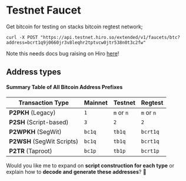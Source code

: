 # Testnet Faucet

Get bitcoin for testing on stacks bitcoin regtest network;

```
curl -X POST "https://api.testnet.hiro.so/extended/v1/faucets/btc?address=bcrt1q9j0660jr3v8leqhr2tptvcw0jtr538n0t3c2fw"

```

Note this needs docs bug raising on Hiro [here](https://docs.hiro.so/stacks/api/faucets/stx)!

## Address types

#### **Summary Table of All Bitcoin Address Prefixes**

| **Transaction Type**       | **Mainnet** | **Testnet** | **Regtest** |
| -------------------------- | ----------- | ----------- | ----------- |
| **P2PKH** (Legacy)         | `1`         | `m` or `n`  | `m` or `n`  |
| **P2SH** (Script-based)    | `3`         | `2`         | `2`         |
| **P2WPKH** (SegWit)        | `bc1q`      | `tb1q`      | `bcrt1q`    |
| **P2WSH** (SegWit Scripts) | `bc1q`      | `tb1q`      | `bcrt1q`    |
| **P2TR** (Taproot)         | `bc1p`      | `tb1p`      | `bcrt1p`    |

Would you like me to expand on **script construction for each type** or explain how to **decode and generate these addresses**? 🚀
